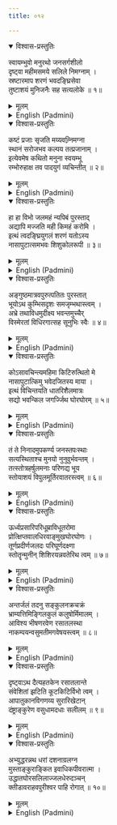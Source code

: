 ```yaml
---
title: ०१२

---
```

<div class="audioEmbed"  caption="सीतालक्ष्मी-वाचनम्" src="https://archive.org/download/nArAyaNIyam-shlokawise-audio/012/012_01.mp3"></div>
<details open><summary>विश्वास-प्रस्तुतिः</summary>

स्वायम्भुवो मनुरथो जनसर्गशीलो  
दृष्ट्वा महीमसमये सलिले निमग्नाम् ।  
स्रष्टारमाप शरणं भवदङ्घ्रिसेवा  
तुष्टाशयं मुनिजनैः सह सत्यलोके ॥ १॥
</details>
<details><summary>मूलम्</summary>

स्वायम्भुवो मनुरथो जनसर्गशीलो  
दृष्ट्वा महीमसमये सलिले निमग्नाम् ।  
स्रष्टारमाप शरणं भवदङ्घ्रिसेवा  
तुष्टाशयं मुनिजनैः सह सत्यलोके ॥ १॥
</details>





<details ><summary>English (Padmini)</summary>

Swayambhuva Manu, who was busy with the creation of human beings, saw the earth being drowned in water at an inappropriate time (other than the deluge). He went to Satyaloka along with the sages and met Brahma who was serene and happy owing to his devotion to Thee.

</details>

<div class="audioEmbed"  caption="सीतालक्ष्मी-वाचनम्" src="https://archive.org/download/nArAyaNIyam-shlokawise-audio/012/012_02.mp3"></div>
<details open><summary>विश्वास-प्रस्तुतिः</summary>

कष्टं प्रजाः सृजति मय्यवन्र्निमग्ना  
स्थानं सरोजभव कल्पय तत्प्रजानाम् ।  
इत्येवमेष कथितो मनुना स्वयम्भू  
रम्भोरुहाक्ष तव पादयुगं व्यचिन्तीत् ॥ २॥
</details>
<details><summary>मूलम्</summary>

कष्टं प्रजाः सृजति मय्यवन्र्निमग्ना  
स्थानं सरोजभव कल्पय तत्प्रजानाम् ।  
इत्येवमेष कथितो मनुना स्वयम्भू  
रम्भोरुहाक्ष तव पादयुगं व्यचिन्तीत् ॥ २॥
</details>





<details ><summary>English (Padmini)</summary>

Swayambhuva Manu told Brahma, the lotus-born, that while he was engaged in the creation of human beings, the earth had, unfortunately been drowned in water; and hence a place had to be arranged for those beings to live in. Thus entreated by Manu, Brahma prayed to Thy feet, Oh Lotus-Eyed Lord, for guidance.

</details>

<div class="audioEmbed"  caption="सीतालक्ष्मी-वाचनम्" src="https://archive.org/download/nArAyaNIyam-shlokawise-audio/012/012_03.mp3"></div>
<details open><summary>विश्वास-प्रस्तुतिः</summary>

हा हा विभो जलमहं न्यपिबं पुरस्ताद्  
अद्यापि मज्जति मही किमहं करोमि ।  
इत्थं त्वदङ्घ्रियुगलं शरणं यतोऽस्य  
नासापुटात्समभवः शिशुकोलरूपी ॥ ३॥
</details>
<details><summary>मूलम्</summary>

हा हा विभो जलमहं न्यपिबं पुरस्ताद्  
अद्यापि मज्जति मही किमहं करोमि ।  
इत्थं त्वदङ्घ्रियुगलं शरणं यतोऽस्य  
नासापुटात्समभवः शिशुकोलरूपी ॥ ३॥
</details>





<details ><summary>English (Padmini)</summary>

Brahma took refuge at Thy feet, lamenting that he had already drunk the waters of the deluge and yet the earth was sinking. Feeling helpless, he knew not what to do. At that moment, Thou, who art omnipresent, came out of Brahma's nostril as a tiny boar.

</details>

<div class="audioEmbed"  caption="सीतालक्ष्मी-वाचनम्" src="https://archive.org/download/nArAyaNIyam-shlokawise-audio/012/012_04.mp3"></div>
<details open><summary>विश्वास-प्रस्तुतिः</summary>

अङ्गुष्ठमात्रवपुरुत्पतितः पुरस्तात्  
भूयोऽथ कुम्भिसदृशः समजृम्भथास्त्वम् ।  
अभ्रे तथाविधमुदीक्ष्य भवन्तमुच्चैर्  
विस्मेरतां विधिरगात्सह सूनुभिः स्वैः ॥ ४॥
</details>
<details><summary>मूलम्</summary>

अङ्गुष्ठमात्रवपुरुत्पतितः पुरस्तात्  
भूयोऽथ कुम्भिसदृशः समजृम्भथास्त्वम् ।  
अभ्रे तथाविधमुदीक्ष्य भवन्तमुच्चैर्  
विस्मेरतां विधिरगात्सह सूनुभिः स्वैः ॥ ४॥
</details>





<details ><summary>English (Padmini)</summary>

Thou, whose boar form was only the size of a thumb while emerging, grew rapidly to the size of an elephant, spanning the skies. Seeing Thy phenomenal form, Brahma and his sons were filled with amazement.

</details>

<div class="audioEmbed"  caption="सीतालक्ष्मी-वाचनम्" src="https://archive.org/download/nArAyaNIyam-shlokawise-audio/012/012_05.mp3"></div>
<details open><summary>विश्वास-प्रस्तुतिः</summary>

कोऽसावचिन्त्यमहिमा किटिरुत्थितो मे  
नासापुटात्किमु भवेदजितस्य माया ।  
इत्थं विचिन्तयति धातरिशैलमात्रः  
सद्यो भवन्किल जगर्ज्जिथ घोरघोरम् ॥ ५॥
</details>
<details><summary>मूलम्</summary>

कोऽसावचिन्त्यमहिमा किटिरुत्थितो मे  
नासापुटात्किमु भवेदजितस्य माया ।  
इत्थं विचिन्तयति धातरिशैलमात्रः  
सद्यो भवन्किल जगर्ज्जिथ घोरघोरम् ॥ ५॥
</details>





<details ><summary>English (Padmini)</summary>

While Brahma was wondering who this tiny boar, which emerged from his nose and had attained this unimaginably great form could be and whether it was the Maya of Vishnu, The Unconquerable, Thou instantly grew to the size of a mountain and roared repeatedly in a terrifying manner.

</details>

<div class="audioEmbed"  caption="सीतालक्ष्मी-वाचनम्" src="https://archive.org/download/nArAyaNIyam-shlokawise-audio/012/012_06.mp3"></div>
<details open><summary>विश्वास-प्रस्तुतिः</summary>

तं ते निनादमुपकर्ण्य जनस्तपःस्थाः  
सत्यस्थिताश्च मुनयो नुनुवुर्भवन्तम् ।  
तत्स्तोत्रहर्षुलमनाः परिणद्य भूय  
स्तोयाशयं विपुलमूर्तिरवातरस्त्वम् ॥ ६॥
</details>
<details><summary>मूलम्</summary>

तं ते निनादमुपकर्ण्य जनस्तपःस्थाः  
सत्यस्थिताश्च मुनयो नुनुवुर्भवन्तम् ।  
तत्स्तोत्रहर्षुलमनाः परिणद्य भूय  
स्तोयाशयं विपुलमूर्तिरवातरस्त्वम् ॥ ६॥
</details>





<details ><summary>English (Padmini)</summary>

Hearing Thy thunderous roar, sages in Janaloka, Tapaloka and Satyaloka began to sing Thy praises. Overjoyed by their salutations, Thou, dived into the ocean with this mighty form, roaring again.

</details>

<div class="audioEmbed"  caption="सीतालक्ष्मी-वाचनम्" src="https://archive.org/download/nArAyaNIyam-shlokawise-audio/012/012_07.mp3"></div>
<details open><summary>विश्वास-प्रस्तुतिः</summary>

ऊर्ध्वप्रसारिपरिधूम्राविधूतरोमा  
प्रोत्क्षिप्तवालधिरवाङ्मुखघोरघोणः ।  
तूर्णप्रदीर्णजलदः परिघूर्णदक्ष्णा  
स्तोतॄन्मुनीन् शिशिरयन्नवतेरिथ त्वम् ॥ ७॥
</details>
<details><summary>मूलम्</summary>

ऊर्ध्वप्रसारिपरिधूम्राविधूतरोमा  
प्रोत्क्षिप्तवालधिरवाङ्मुखघोरघोणः ।  
तूर्णप्रदीर्णजलदः परिघूर्णदक्ष्णा  
स्तोतॄन्मुनीन् शिशिरयन्नवतेरिथ त्वम् ॥ ७॥
</details>





<details ><summary>English (Padmini)</summary>

Thy erect smoke-coloured hair, twitching upward, Thy tail held aloft, Thy snout pointing downward and Thy eyes rolling, Thou plunged into the ocean, rapidly penetrating the clouds, delighting the sages who were singing Thy praises.

</details>

<div class="audioEmbed"  caption="सीतालक्ष्मी-वाचनम्" src="https://archive.org/download/nArAyaNIyam-shlokawise-audio/012/012_08.mp3"></div>
<details open><summary>विश्वास-प्रस्तुतिः</summary>

अन्तर्जलं तदनु सङ्कुलनक्रचक्रं  
भ्राम्यत्तिमिङ्गिलकुलं कलुषोर्मिमालम् ।  
आविश्य भीषणरवेण रसातलस्था  
नाकम्पयन्वसुमतीमगवेषयस्त्वम् ॥ ८॥
</details>
<details><summary>मूलम्</summary>

अन्तर्जलं तदनु सङ्कुलनक्रचक्रं  
भ्राम्यत्तिमिङ्गिलकुलं कलुषोर्मिमालम् ।  
आविश्य भीषणरवेण रसातलस्था  
नाकम्पयन्वसुमतीमगवेषयस्त्वम् ॥ ८॥
</details>





<details ><summary>English (Padmini)</summary>

Then, diving into the swirling waters, where hosts of crocodiles and whales whirled and rolled around, agitated by the surging waves, Thou searched frantically for Goddess Earth, terrifying the inhabitants of Rasathala, with Thy mighty roar.

</details>

<div class="audioEmbed"  caption="सीतालक्ष्मी-वाचनम्" src="https://archive.org/download/nArAyaNIyam-shlokawise-audio/012/012_09.mp3"></div>
<details open><summary>विश्वास-प्रस्तुतिः</summary>

दृष्ट्वाऽथ दैत्यहतकेन रसातलान्ते  
संवेशितां झटिति कूटकिटिर्विभो त्वम् ।  
आपातुकानविगणय्य सुरारिखेटान्  
दंष्ट्राङ्कुरेण वसुधामदधाः सलीलम् ॥ ९॥
</details>
<details><summary>मूलम्</summary>

दृष्ट्वाऽथ दैत्यहतकेन रसातलान्ते  
संवेशितां झटिति कूटकिटिर्विभो त्वम् ।  
आपातुकानविगणय्य सुरारिखेटान्  
दंष्ट्राङ्कुरेण वसुधामदधाः सलीलम् ॥ ९॥
</details>





<details ><summary>English (Padmini)</summary>

Espying the Earth laid at the bottom of Rasathala by that cruel demon, Thou, Oh Lord, who came in the guise of a boar, quickly and playfully lifted her by the end of Thy tusk, unmindful of the demons who came rushing towards Thee.

</details>

<div class="audioEmbed"  caption="सीतालक्ष्मी-वाचनम्" src="https://archive.org/download/nArAyaNIyam-shlokawise-audio/012/012_10.mp3"></div>
<details open><summary>विश्वास-प्रस्तुतिः</summary>

अभ्युद्धरन्नथ धरां दशनाग्रलग्न  
मुस्ताङ्कुराङ्कित इवाधिकपीवरात्मा ।  
उद्धातघोरसलिलाज्जलधेरुदञ्चन्  
क्तीडावराहवपुरीश्वर पाहि रोगात् ॥ १०॥
</details>
<details><summary>मूलम्</summary>

अभ्युद्धरन्नथ धरां दशनाग्रलग्न  
मुस्ताङ्कुराङ्कित इवाधिकपीवरात्मा ।  
उद्धातघोरसलिलाज्जलधेरुदञ्चन्  
क्तीडावराहवपुरीश्वर पाहि रोगात् ॥ १०॥
</details>

<details ><summary>English (Padmini)</summary>

Oh Lord ! May Thou who came in the guise of a playful boar, emerging from the swirling waters of the ocean with that mighty form, carrying the Earth on the tip of Thy tusk like a twig of grass, save me from my ills.

</details>


